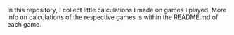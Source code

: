 In this repository, I collect little calculations I made on games I played. More info on calculations of the respective games is within the README.md of each game.
